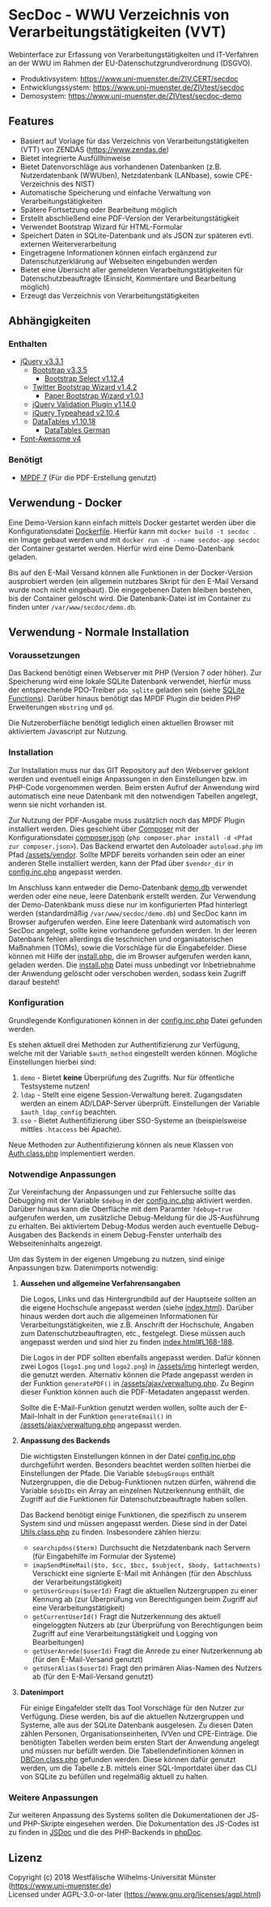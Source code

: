 # SecDoc - WWU Verzeichnis von Verarbeitungstätigkeiten (VVT)

Webinterface zur Erfassung von Verarbeitungstätigkeiten und IT-Verfahren an der WWU im Rahmen der EU-Datenschutzgrundverordnung (DSGVO).

* Produktivsystem: https://www.uni-muenster.de/ZIV.CERT/secdoc
* Entwicklungssystem: https://www.uni-muenster.de/ZIVtest/secdoc
* Demosystem: https://www.uni-muenster.de/ZIVtest/secdoc-demo

## Features

- Basiert auf Vorlage für das Verzeichnis von Verarbeitungstätigkeiten (VTT) von ZENDAS (https://www.zendas.de)
- Bietet integrierte Ausfüllhinweise
- Bietet Datenvorschläge aus vorhandenen Datenbanken (z.B. Nutzerdatenbank (WWUben), Netzdatenbank (LANbase), sowie CPE-Verzeichnis des NIST)
- Automatische Speicherung und einfache Verwaltung von Verarbeitungstätigkeiten
- Spätere Fortsetzung oder Bearbeitung möglich
- Erstellt abschließend eine PDF-Version der Verarbeitungstätigkeit
- Verwendet Bootstrap Wizard für HTML-Formular
- Speichert Daten in SQLite-Datenbank und als JSON zur späteren evtl. externen Weiterverarbeitung
- Eingetragene Informationen können einfach ergänzend zur Datenschutzerklärung auf Webseiten eingebunden werden
- Bietet eine Übersicht aller gemeldeten Verarbeitungstätigkeiten für Datenschutzbeauftragte (Einsicht, Kommentare und Bearbeitung möglich)
- Erzeugt das Verzeichnis von Verarbeitungstätigkeiten

## Abhängigkeiten

### Enthalten

- [jQuery v3.3.1](https://github.com/jquery/jquery)
   - [Bootstrap v3.3.5](https://github.com/twbs/bootstrap)
      - [Bootstrap Select v1.12.4](https://silviomoreto.github.io/bootstrap-select)
   - [Twitter Bootstrap Wizard v1.4.2](https://github.com/VinceG/twitter-bootstrap-wizard)
      - [Paper Bootstrap Wizard v1.0.1](https://github.com/creativetimofficial/paper-bootstrap-wizard)
   - [jQuery Validation Plugin v1.14.0](https://jqueryvalidation.org)
   - [jQuery Typeahead v2.10.4](http://www.runningcoder.org/jquerytypeahead)
   - [DataTables v1.10.18](https://datatables.net/)
      - [DataTables German](https://datatables.net/plug-ins/i18n/German)
- [Font-Awesome v4](https://github.com/FortAwesome/Font-Awesome)

### Benötigt

- [MPDF 7](https://github.com/mpdf/mpdf) (Für die PDF-Erstellung genutzt)

## Verwendung - Docker

Eine Demo-Version kann einfach mittels Docker gestartet werden über die Konfigurationsdatei [Dockerfile](Dockerfile). Hierfür kann mit `docker build -t secdoc . ` ein Image gebaut werden und mit `docker run -d --name secdoc-app secdoc` der Container gestartet werden. Hierfür wird eine Demo-Datenbank geladen.

Bis auf den E-Mail Versand können alle Funktionen in der Docker-Version ausprobiert werden (ein allgemein nutzbares Skript für den E-Mail Versand wurde noch nicht eingebaut). Die eingegebenen Daten bleiben bestehen, bis der Container gelöscht wird. Die Datenbank-Datei ist im Container zu finden unter `/var/www/secdoc/demo.db`.

## Verwendung - Normale Installation

### Voraussetzungen

Das Backend benötigt einen Webserver mit PHP (Version 7 oder höher). Zur Speicherung wird eine lokale SQLite Datenbank verwendet, hierfür muss der entsprechende PDO-Treiber `pdo_sqlite` geladen sein (siehe [SQLite Functions](https://secure.php.net/manual/de/ref.pdo-sqlite.php)). Darüber hinaus benötigt das MPDF Plugin die beiden PHP Erweiterungen `mbstring` und `gd`.

Die Nutzeroberfläche benötigt lediglich einen aktuellen Browser mit aktiviertem Javascript zur Nutzung.

### Installation

Zur Installation muss nur das GIT Repository auf den Webserver geklont werden und eventuell einige Anpassungen in den Einstellungen bzw. im PHP-Code vorgenommen werden.
Beim ersten Aufruf der Anwendung wird automatisch eine neue Datenbank mit den notwendigen Tabellen angelegt, wenn sie nicht vorhanden ist.

Zur Nutzung der PDF-Ausgabe muss zusätzlich noch das MPDF Plugin installiert werden. Dies geschieht über [Composer](https://getcomposer.org/) mit der Konfigurationsdatei [composer.json](/assets/composer.json) (`php composer.phar install -d <Pfad zur composer.json>`). Das Backend erwartet den Autoloader `autoload.php` im Pfad [/assets/vendor](/assets/vendor). Sollte MPDF bereits vorhanden sein oder an einer anderen Stelle installiert werden, kann der Pfad über `$vendor_dir` in [config.inc.php](/assets/ajax/config.inc.php) angepasst werden.

Im Anschluss kann entweder die Demo-Datenbank [demo.db](/assets/demo.db) verwendet werden oder eine neue, leere Datenbank erstellt werden. Zur Verwendung der Demo-Datenkbank muss diese nur im konfigurierten Pfad hinterlegt werden (standardmäßig `/var/www/secdoc/demo.db`) und SecDoc kann im Browser aufgerufen werden. Eine leere Datenbank wird automatisch von SecDoc angelegt, sollte keine vorhandene gefunden werden. In der leeren Datenbank fehlen allerdings die teschnichen und organisatorischen Maßnahmen (TOMs), sowie die Vorschläge für die Eingabefelder. Diese können mit Hilfe der [install.php](install.php), die im Browser aufgerufen werden kann, geladen werden. Die [install.php](install.php) Datei muss unbedingt vor Inbetriebnahme der Anwendung gelöscht oder verschoben werden, sodass kein Zugriff darauf besteht!

### Konfiguration

Grundlegende Konfigurationen können in der [config.inc.php](/assets/ajax/config.inc.php) Datei gefunden werden.

Es stehen aktuell drei Methoden zur Authentifizierung zur Verfügung, welche mit der Variable `$auth_method` eingestellt werden können. Mögliche Einstellungen hierbei sind:

1. `demo` - Bietet **keine** Überprüfung des Zugriffs. Nur für öffentliche Testsysteme nutzen!
2. `ldap` - Stellt eine eigene Session-Verwaltung bereit. Zugangsdaten werden an einem AD/LDAP-Server überprüft. Einstellungen der Variable `$auth_ldap_config` beachten.
3. `sso` - Bietet Authentifizierung über SSO-Systeme an (beispielsweise mittles `.htaccess` bei Apache).

Neue Methoden zur Authentifizierung können als neue Klassen von [Auth.class.php](/assets/ajax/auth/Auth.class.php) implementiert werden.

### Notwendige Anpassungen

Zur Vereinfachung der Anpassungen und zur Fehlersuche sollte das Debugging mit der Variable `$debug` in der [config.inc.php](/assets/ajax/config.inc.php) aktiviert werden. Darüber hinaus kann die Oberfläche mit dem Paramter `?debug=true` aufgerufen werden, um zusätzliche Debug-Meldung für die JS-Ausführung zu erhalten. Bei aktiviertem Debug-Modus werden auch eventuelle Debug-Ausgaben des Backends in einem Debug-Fenster unterhalb des Webseiteninhalts angezeigt.

Um das System in der eigenen Umgebung zu nutzen, sind einige Anpassungen bzw. Datenimports notwendig:

1. **Aussehen und allgemeine Verfahrensangaben**

    Die Logos, Links und das Hintergrundbild auf der Hauptseite sollten an die eigene Hochschule angepasst werden (siehe [index.html](index.html)).
    Darüber hinaus werden dort auch die allgemeinen Informationen für Verarbeitungstätigkeiten, wie z.B. Anschrift der Hochschule, Angaben zum Datenschutzbeauftragten, etc., festgelegt. Diese müssen auch angepasst werden und sind hier zu finden [index.html#L168-188](index.html#L168-188).

    Die Logos in der PDF sollten ebenfalls angepasst werden. Dafür können zwei Logos (`logo1.png` und `logo2.png`) in [/assets/img](/assets/img) hinterlegt werden, die genutzt werden.
    Alternativ können die Pfade angepasst werden in der Funktion `generatePDF()` in [/assets/ajax/verwaltung.php](/assets/ajax/verwaltung.php). Zu Beginn dieser Funktion können auch die PDF-Metadaten angepasst werden.

    Sollte die E-Mail-Funktion genutzt werden wollen, sollte auch der E-Mail-Inhalt in der Funktion `generateEmail()` in [/assets/ajax/verwaltung.php](/assets/ajax/verwaltung.php) angepasst werden.

2. **Anpassung des Backends**

    Die wichtigsten Einstellungen können in der Datei [config.inc.php](/assets/ajax/config.inc.php) durchgeführt werden. Besonders beachtet werden sollten hierbei die Einstellungen der Pfade.
    Die Variable `$debugGroups` enthält Nutzergruppen, die die Debug-Funktionen nutzen dürfen, während die Variable `$dsbIDs` ein Array an einzelnen Nutzerkennung enthält, die Zugriff auf die Funktionen für Datenschutzbeauftragte haben sollen.

    Das Backend benötigt einige Funktionen, die spezifisch zu unserem System sind und müssen angepasst werden. Diese sind in der Datei [Utils.class.php](/assets/ajax/Utils.class.php) zu finden.
    Insbesondere zählen hierzu:
    - `searchipdns($term)` Durchsucht die Netzdatenbank nach Servern (für Eingabehilfe im Formular der Systeme)
    - `imapSendMimeMail($to, $cc, $bcc, $subject, $body, $attachments)` Verschickt eine signierte E-Mail mit Anhängen (für den Abschluss der Verarbeitungstätigkeit)
    - `getUserGroups($userId)` Fragt die aktuellen Nutzergruppen zu einer Kennung ab (zur Überprüfung von Berechtigungen beim Zugriff auf eine Verarbeitungstätigkeit)
    - `getCurrentUserId()` Fragt die Nutzerkennung des aktuell eingeloggten Nutzers ab (zur Überprüfung von Berechtigungen beim Zugriff auf eine Verarbeitungstätigkeit und Logging von Bearbeitungen)
    - `getUserAnrede($userId)` Fragt die Anrede zu einer Nutzerkennung ab (für den E-Mail-Versand genutzt)
    - `getUserAlias($userId)` Fragt den primären Alias-Namen des Nutzers ab (für den E-Mail-Versand genutzt)

3. **Datenimport**

    Für einige Eingafelder stellt das Tool Vorschläge für den Nutzer zur Verfügung. Diese werden, bis auf die aktuellen Nutzergruppen und Systeme, alle aus der SQLite Datenbank ausgelesen.
    Zu diesen Daten zählen Personen, Organisationseinheiten, IVVen und CPE-Einträge. Die benötigten Tabellen werden beim ersten Start der Anwendung angelegt und müssen nur befüllt werden.
    Die Tabellendefinitionen können in [DBCon.class.php](/assets/ajax/DBCon.class.php) gefunden werden. Diese können dafür genutzt werden, um die Tabelle z.B. mittels einer SQL-Importdatei über das CLI von SQLite zu befüllen und regelmäßig aktuell zu halten.

### Weitere Anpassungen

Zur weiteren Anpassung des Systems sollten die Dokumentationen der JS- und PHP-Skripte eingesehen werden.
Die Dokumentation des JS-Codes ist zu finden in [JSDoc](/docs/JSDoc) und die des PHP-Backends in [phpDoc](/docs/phpDoc).

## Lizenz

Copyright (c) 2018 Westfälische Wilhelms-Universität Münster (https://www.uni-muenster.de)  
Licensed under AGPL-3.0-or-later (https://www.gnu.org/licenses/agpl.html)  
